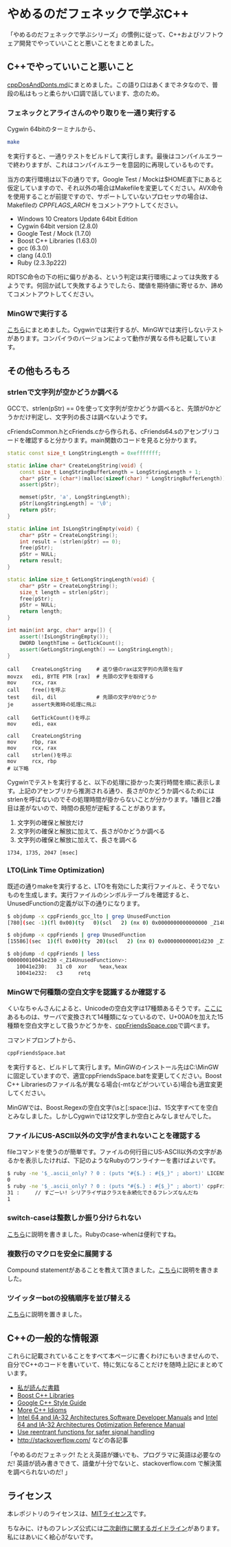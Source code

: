 # やめるのだフェネックで学ぶC++

「やめるのだフェネックで学ぶシリーズ」の慣例に従って、C++およびソフトウェア開発でやっていいことと悪いことをまとめました。

## C++でやっていいこと悪いこと

[cppDosAndDonts.md](cppDosAndDonts.md)にまとめました。この語り口はあくまでネタなので、普段の私はもっと柔らかい口調で話しています、念のため。

### フェネックとアライさんのやり取りを一通り実行する

Cygwin 64bitのターミナルから、

```bash
make
```

を実行すると、一通りテストをビルドして実行します。最後はコンパイルエラーで終わりますが、これはコンパイルエラーを意図的に再現しているものです。

当方の実行環境は以下の通りです。Google Test / Mockは$HOME直下にあると仮定していますので、それ以外の場合はMakefileを変更してください。AVX命令を使用することが前提ですので、サポートしていないプロセッサの場合は、Makefileの _CPPFLAGS_ARCH_ をコメントアウトしてください。

* Windows 10 Creators Update 64bit Edition
* Cygwin 64bit version (2.8.0)
* Google Test / Mock (1.7.0)
* Boost C++ Libraries (1.63.0)
* gcc (6.3.0)
* clang (4.0.1)
* Ruby (2.3.3p222)

RDTSC命令の下の桁に偏りがある、という判定は実行環境によっては失敗するようです。何回か試して失敗するようでしたら、閾値を期待値に寄せるか、諦めてコメントアウトしてください。

### MinGWで実行する

[こちら](upgradeCompiler.md)にまとめました。Cygwinでは実行するが、MinGWでは実行しないテストがあります。コンパイラのバージョンによって動作が異なる件も記載しています。

## その他もろもろ

### strlenで文字列が空かどうか調べる

GCCで、strlen(pStr) == 0を使って文字列が空かどうか調べると、先頭が0かどうかだけ判定し、文字列の長さは調べないようです。

cFriendsCommon.hとcFriends.cから作られる、cFriends64.sのアセンブリコードを確認すると分かります。main関数のコードを見ると分かります。

```c++
static const size_t LongStringLength = 0xefffffff;

static inline char* CreateLongString(void) {
    const size_t LongStringBufferLength = LongStringLength + 1;
    char* pStr = (char*)(malloc(sizeof(char) * LongStringBufferLength));
    assert(pStr);

    memset(pStr, 'a', LongStringLength);
    pStr[LongStringLength] = '\0';
    return pStr;
}

static inline int IsLongStringEmpty(void) {
    char* pStr = CreateLongString();
    int result = (strlen(pStr) == 0);
    free(pStr);
    pStr = NULL;
    return result;
}

static inline size_t GetLongStringLength(void) {
    char* pStr = CreateLongString();
    size_t length = strlen(pStr);
    free(pStr);
    pStr = NULL;
    return length;
}

int main(int argc, char* argv[]) {
    assert(!IsLongStringEmpty());
    DWORD lengthTime = GetTickCount();
    assert(GetLongStringLength() == LongStringLength);
}
```

```gas
call    CreateLongString     # 返り値のraxは文字列の先頭を指す
movzx   edi, BYTE PTR [rax]  # 先頭の文字を取得する
mov     rcx, rax
call    free()を呼ぶ
test    dil, dil             # 先頭の文字が0かどうか
je      assert失敗時の処理に飛ぶ

call    GetTickCount()を呼ぶ
mov     edi, eax

call    CreateLongString
mov     rbp, rax
mov     rcx, rax
call    strlen()を呼ぶ
mov     rcx, rbp
# 以下略
```

Cygwinでテストを実行すると、以下の処理に掛かった実行時間を順に表示します。上記のアセンブリから推測される通り、長さが0かどうか調べるためにはstrlenを呼ばないのでその処理時間が掛からないことが分かります。1番目と2番目は差がないので、時間の長短が逆転することがあります。

1. 文字列の確保と解放だけ
1. 文字列の確保と解放に加えて、長さが0かどうか調べる
1. 文字列の確保と解放に加えて、長さを調べる

```text
1734, 1735, 2047 [msec]
```

### LTO(Link Time Optimization)

既述の通りmakeを実行すると、LTOを有効にした実行ファイルと、そうでないものを生成します。実行ファイルのシンボルテーブルを確認すると、UnusedFunctionの定義が以下の通りになります。

```bash
$ objdump -x cppFriends_gcc_lto | grep UnusedFunction
[780](sec -1)(fl 0x00)(ty   0)(scl   2) (nx 0) 0x0000000000000000 _Z14UnusedFunctionv

$ objdump -x cppFriends | grep UnusedFunction
[15586](sec  1)(fl 0x00)(ty  20)(scl   2) (nx 0) 0x000000000001d230 _Z14UnusedFunctionv

$ objdump -d cppFriends | less
000000010041e230 <_Z14UnusedFunctionv>:
   10041e230:   31 c0  xor    %eax,%eax
   10041e232:   c3     retq
```

### MinGWで何種類の空白文字を認識するか確認する

くいなちゃんさんによると、Unicodeの空白文字は17種類あるそうです。[ここに](https://twitter.com/kuina_ch/status/816977065480069121)あるものは、サーバで変換されて14種類になっているので、U+00A0を加えた15種類を空白文字として扱うかどうかを、[cppFriendsSpace.cpp](cppFriendsSpace.cpp)で調べます。

コマンドプロンプトから、

```bash
cppFriendsSpace.bat
```

を実行すると、ビルドして実行します。MinGWのインストール先はC:\MinGWに固定していますので、適宜cppFriendsSpace.batを変更してください。Boost C++ Librariesのファイル名が異なる場合(-mtなどがついている)場合も適宜変更してください。

MinGWでは、Boost.Regexの空白文字(\sと[:space:])は、15文字すべてを空白とみなしました。しかしCygwinでは12文字しか空白とみなしませんでした。

### ファイルにUS-ASCII以外の文字が含まれないことを確認する

fileコマンドを使うのが簡単です。ファイルの何行目にUS-ASCII以外の文字があるかを表示したければ、下記のようなRubyのワンライナーを書けばよいです。

```bash
$ ruby -ne '$_.ascii_only? ? 0 : (puts "#{$.} : #{$_}" ; abort)' LICENSE.txt ; echo $?
0
$ ruby -ne '$_.ascii_only? ? 0 : (puts "#{$.} : #{$_}" ; abort)' cppFriends.cpp ; echo $?
31 :     // すごーい! シリアライザはクラスを永続化できるフレンズなんだね
1
```

### switch-caseは整数しか振り分けられない

[こちら](switchCase.md)に説明を書きました。Rubyのcase-whenは便利ですね。

### 複数行のマクロを安全に展開する

Compound statementがあることを教えて頂きました。[こちら](expandMacro.md)に説明を書きました。

### ツイッターbotの投稿順序を並び替える

[こちら](shuffleLines.md)に説明を置きました。

## C++の一般的な情報源

これらに記載されていることをすべて本ページに書くわけにもいきませんので、自分でC++のコードを書いていて、特に気になることだけを随時上記にまとめています。

* [私が読んだ書籍](https://github.com/zettsu-t/zettsu-t.github.io/wiki/Books)
* [Boost C++ Libraries](http://www.boost.org/)
* [Google C++ Style Guide](https://google.github.io/styleguide/cppguide.html)
* [More C++ Idioms](https://en.wikibooks.org/wiki/More_C%2B%2B_Idioms)
* [Intel 64 and IA-32 Architectures Software Developer Manuals](https://software.intel.com/en-us/articles/intel-sdm) and [Intel 64 and IA-32 Architectures Optimization Reference Manual](http://www.intel.com/content/www/us/en/architecture-and-technology/64-ia-32-architectures-optimization-manual.html)
* [Use reentrant functions for safer signal handling](https://www.ibm.com/developerworks/library/l-reent/index.html)
* http://stackoverflow.com/ などの各記事

「やめるのだフェネック! たとえ英語が嫌いでも、プログラマに英語は必要なのだ! 英語が読み書きできて、語彙が十分でないと、stackoverflow.com で解決策を調べられないのだ! 」

## ライセンス

本レポジトリのライセンスは、[MITライセンス](LICENSE.txt)です。

ちなみに、けものフレンズ公式には[二次創作に関するガイドライン](http://kemono-friends.jp/)があります。私にはあいにく絵心がないです。
